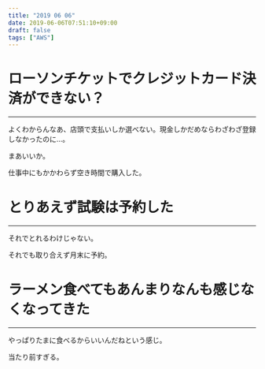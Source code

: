 ```yaml
---
title: "2019 06 06"
date: 2019-06-06T07:51:10+09:00
draft: false
tags: ["AWS"]
---
```


# ローソンチケットでクレジットカード決済ができない？
---
よくわからんなあ、店頭で支払いしか選べない。現金しかだめならわざわざ登録しなかったのに…。

まあいいか。

仕事中にもかかわらず空き時間で購入した。

# とりあえず試験は予約した
---
それでとれるわけじゃない。

それでも取り合えず月末に予約。

# ラーメン食べてもあんまりなんも感じなくなってきた
---
やっぱりたまに食べるからいいんだねという感じ。

当たり前すぎる。